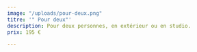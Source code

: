 ```yaml
---
image: "/uploads/pour-deux.png"
titre: '" Pour deux"'
description: Pour deux personnes, en extérieur ou en studio.
prix: 195 €

---
```


